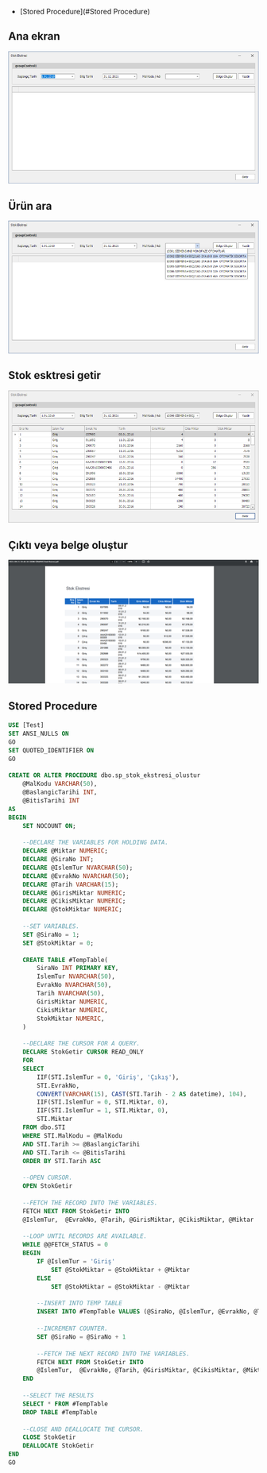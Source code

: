 ﻿* [Stored Procedure](#Stored Procedure)

## Ana ekran
![Alt text](static/images/1.PNG?raw=true "Ana ekran")
## Ürün ara
![Alt text](static/images/2.PNG?raw=true "Ürün ara")
## Stok esktresi getir
![Alt text](static/images/3.PNG?raw=true "Stok esktresi getir")
## Çıktı veya belge oluştur
![Alt text](static/images/4.PNG?raw=true "Çıktı veya belge oluştur")

## Stored Procedure

```sql
USE [Test]
SET ANSI_NULLS ON
GO
SET QUOTED_IDENTIFIER ON
GO

CREATE OR ALTER PROCEDURE dbo.sp_stok_ekstresi_olustur
	@MalKodu VARCHAR(50), 
	@BaslangicTarihi INT,
	@BitisTarihi INT
AS
BEGIN
	SET NOCOUNT ON;

	--DECLARE THE VARIABLES FOR HOLDING DATA.
	DECLARE @Miktar NUMERIC;
	DECLARE @SiraNo INT;
	DECLARE @IslemTur NVARCHAR(50);
	DECLARE @EvrakNo NVARCHAR(50);
	DECLARE @Tarih VARCHAR(15);
	DECLARE @GirisMiktar NUMERIC;
	DECLARE @CikisMiktar NUMERIC;
	DECLARE @StokMiktar NUMERIC;

	--SET VARIABLES.
	SET @SiraNo = 1;
	SET @StokMiktar = 0;

	CREATE TABLE #TempTable(
		SiraNo INT PRIMARY KEY,
		IslemTur NVARCHAR(50),
		EvrakNo NVARCHAR(50),
		Tarih NVARCHAR(50),
		GirisMiktar NUMERIC,
		CikisMiktar NUMERIC,
		StokMiktar NUMERIC,
	)

	--DECLARE THE CURSOR FOR A QUERY.
	DECLARE StokGetir CURSOR READ_ONLY
	FOR
	SELECT
		IIF(STI.IslemTur = 0, 'Giriş', 'Çıkış'),
		STI.EvrakNo,
		CONVERT(VARCHAR(15), CAST(STI.Tarih - 2 AS datetime), 104),
		IIF(STI.IslemTur = 0, STI.Miktar, 0),
		IIF(STI.IslemTur = 1, STI.Miktar, 0),
		STI.Miktar
	FROM dbo.STI
	WHERE STI.MalKodu = @MalKodu
	AND STI.Tarih >= @BaslangicTarihi
	AND STI.Tarih <= @BitisTarihi
	ORDER BY STI.Tarih ASC

	--OPEN CURSOR.
	OPEN StokGetir

	--FETCH THE RECORD INTO THE VARIABLES.
	FETCH NEXT FROM StokGetir INTO
	@IslemTur,  @EvrakNo, @Tarih, @GirisMiktar, @CikisMiktar, @Miktar

	--LOOP UNTIL RECORDS ARE AVAILABLE.
	WHILE @@FETCH_STATUS = 0
	BEGIN
		IF @IslemTur = 'Giriş'
			SET @StokMiktar = @StokMiktar + @Miktar
		ELSE
			SET @StokMiktar = @StokMiktar - @Miktar
			
		--INSERT INTO TEMP TABLE
		INSERT INTO #TempTable VALUES (@SiraNo, @IslemTur, @EvrakNo, @Tarih, @GirisMiktar, @CikisMiktar, @StokMiktar)

		--INCREMENT COUNTER.
		SET @SiraNo = @SiraNo + 1

		--FETCH THE NEXT RECORD INTO THE VARIABLES.
		FETCH NEXT FROM StokGetir INTO
		@IslemTur,  @EvrakNo, @Tarih, @GirisMiktar, @CikisMiktar, @Miktar
	END

	--SELECT THE RESULTS
	SELECT * FROM #TempTable
	DROP TABLE #TempTable

	--CLOSE AND DEALLOCATE THE CURSOR.
	CLOSE StokGetir
	DEALLOCATE StokGetir
END
GO
```